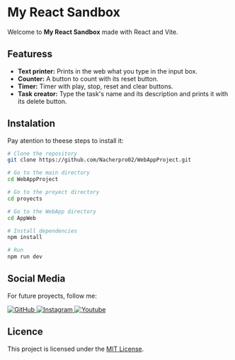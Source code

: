 
<h1>My React Sandbox</h1>

<p>Welcome to <strong>My React Sandbox</strong> made with React and Vite.</p>

<h2>Featuress</h2>
<ul>
  <li><strong>Text printer:</strong> Prints in the web what you type in the input box.</li>
  <li><strong>Counter:</strong> A button to count with its reset button.</li>
  <li><strong>Timer:</strong> Timer with play, stop, reset and clear buttons.</li>
  <li><strong>Task creator:</strong> Type the task's name and its description and prints it with its delete button.</li>
</ul>

<h2>Instalation</h2>

<p>Pay atention to theese steps to install it:</p>

```bash
# Clone the repository
git clone https://github.com/Nacherpro02/WebAppProject.git

# Go to the main directory
cd WebAppProject

# Go to the proyect directory
cd proyects

# Go to the WebApp directory
cd AppWeb

# Install dependencies
npm install

# Run
npm run dev
````
<h2>Social Media</h2>
<p>For future proyects, follow me:</p>
<div class="social-icons">
  <a href="https://github.com/Nacherpro02">
    <img src="https://img.icons8.com/ios-filled/50/000000/github.png" alt="GitHub">
  </a>
  <a href="https://www.instagram.com/nacheer.07/">
    <img src="https://img.icons8.com/ios-filled/50/000000/instagram.png" alt="Instagram">
  </a>
  <a href="https://www.youtube.com/channel/UC5Rl5rbQnbHtImg6EUVdTiA">
    <img src="https://img.icons8.com/ios-filled/50/000000/youtube.png" alt="Youtube">
  </a>
</div>

<h2>Licence</h2>
<p>This project is licensed under the <a href="LICENSE">MIT License</a>.</p>

</body>
</html>
